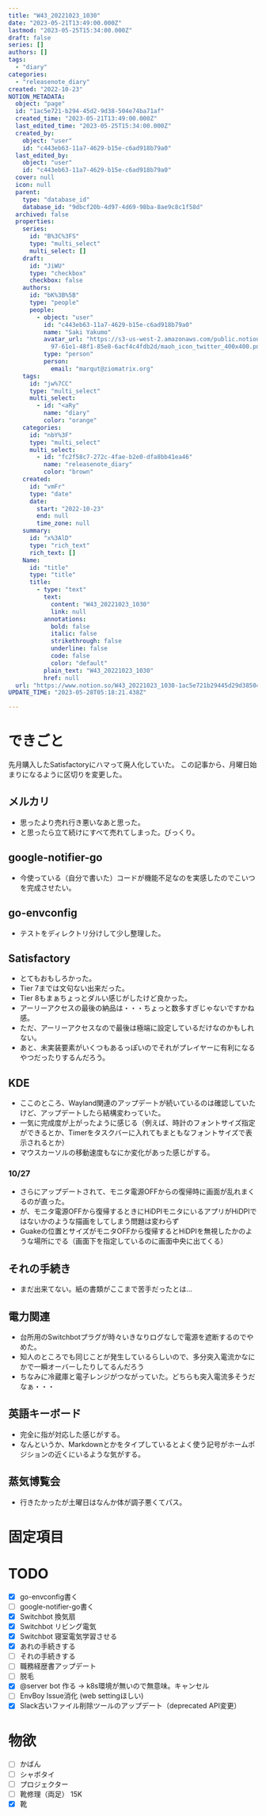 ```yaml
---
title: "W43_20221023_1030"
date: "2023-05-21T13:49:00.000Z"
lastmod: "2023-05-25T15:34:00.000Z"
draft: false
series: []
authors: []
tags:
  - "diary"
categories:
  - "releasenote_diary"
created: "2022-10-23"
NOTION_METADATA:
  object: "page"
  id: "1ac5e721-b294-45d2-9d38-504e74ba71af"
  created_time: "2023-05-21T13:49:00.000Z"
  last_edited_time: "2023-05-25T15:34:00.000Z"
  created_by:
    object: "user"
    id: "c443eb63-11a7-4629-b15e-c6ad918b79a0"
  last_edited_by:
    object: "user"
    id: "c443eb63-11a7-4629-b15e-c6ad918b79a0"
  cover: null
  icon: null
  parent:
    type: "database_id"
    database_id: "9dbcf20b-4d97-4d69-98ba-8ae9c8c1f58d"
  archived: false
  properties:
    series:
      id: "B%3C%3FS"
      type: "multi_select"
      multi_select: []
    draft:
      id: "JiWU"
      type: "checkbox"
      checkbox: false
    authors:
      id: "bK%3B%5B"
      type: "people"
      people:
        - object: "user"
          id: "c443eb63-11a7-4629-b15e-c6ad918b79a0"
          name: "Saki Yakumo"
          avatar_url: "https://s3-us-west-2.amazonaws.com/public.notion-static.com/3ad1c4\
            97-61e1-48f1-85e8-6acf4c4fdb2d/maoh_icon_twitter_400x400.png"
          type: "person"
          person:
            email: "marqut@ziomatrix.org"
    tags:
      id: "jw%7CC"
      type: "multi_select"
      multi_select:
        - id: "<aRy"
          name: "diary"
          color: "orange"
    categories:
      id: "nbY%3F"
      type: "multi_select"
      multi_select:
        - id: "fc2f58c7-272c-4fae-b2e0-dfa8bb41ea46"
          name: "releasenote_diary"
          color: "brown"
    created:
      id: "vmFr"
      type: "date"
      date:
        start: "2022-10-23"
        end: null
        time_zone: null
    summary:
      id: "x%3AlD"
      type: "rich_text"
      rich_text: []
    Name:
      id: "title"
      type: "title"
      title:
        - type: "text"
          text:
            content: "W43_20221023_1030"
            link: null
          annotations:
            bold: false
            italic: false
            strikethrough: false
            underline: false
            code: false
            color: "default"
          plain_text: "W43_20221023_1030"
          href: null
  url: "https://www.notion.so/W43_20221023_1030-1ac5e721b29445d29d38504e74ba71af"
UPDATE_TIME: "2023-05-28T05:18:21.438Z"

---
```

<link rel="stylesheet" href="https://cdn.jsdelivr.net/npm/katex@0.16.2/dist/katex.min.css" integrity="sha384-bYdxxUwYipFNohQlHt0bjN/LCpueqWz13HufFEV1SUatKs1cm4L6fFgCi1jT643X" crossorigin="anonymous">


# できごと


先月購入したSatisfactoryにハマって廃人化していた。 この記事から、月曜日始まりになるように区切りを変更した。


## メルカリ

- 思ったより売れ行き悪いなあと思った。
- と思ったら立て続けにすべて売れてしまった。びっくり。

## google-notifier-go

- 今使っている（自分で書いた）コードが機能不足なのを実感したのでこいつを完成させたい。

## go-envconfig

- テストをディレクトリ分けして少し整理した。

## Satisfactory

- とてもおもしろかった。
- Tier 7までは文句ない出来だった。
- Tier 8もまぁちょっとダルい感じがしたけど良かった。
- アーリーアクセスの最後の納品は・・・ちょっと数多すぎじゃないですかね感。
- ただ、アーリーアクセスなので最後は極端に設定しているだけなのかもしれない。
- あと、未実装要素がいくつもあるっぽいのでそれがプレイヤーに有利になるやつだったりするんだろう。

## KDE

- ここのところ、Wayland関連のアップデートが続いているのは確認していたけど、アップデートしたら結構変わっていた。
- 一気に完成度が上がったように感じる（例えば、時計のフォントサイズ指定ができるとか、Timerをタスクバーに入れてもまともなフォントサイズで表示されるとか）
- マウスカーソルの移動速度もなにか変化があった感じがする。

### 10/27

- さらにアップデートされて、モニタ電源OFFからの復帰時に画面が乱れまくるのが直った。
- が、モニタ電源OFFから復帰するときにHiDPIモニタにいるアプリがHiDPIではないかのような描画をしてしまう問題は変わらず
- Guakeの位置とサイズがモニタOFFから復帰するとHiDPIを無視したかのような場所にでる（画面下を指定しているのに画面中央に出てくる）

## それの手続き

- まだ出来てない。紙の書類がここまで苦手だったとは…

## 電力関連

- 台所用のSwitchbotプラグが時々いきなりログなしで電源を遮断するのでやめた。
- 知人のところでも同じことが発生しているらしいので、多分突入電流かなにかで一瞬オーバーしたりしてるんだろう
- ちなみに冷蔵庫と電子レンジがつながっていた。どちらも突入電流多そうだなぁ・・・

## 英語キーボード

- 完全に指が対応した感じがする。
- なんというか、Markdownとかをタイプしているとよく使う記号がホームポジションの近くにいるような気がする。

## 蒸気博覧会

- 行きたかったが土曜日はなんか体が調子悪くてパス。

# 固定項目


# TODO

- [x] go-envconfig書く
- [ ] google-notifier-go書く
- [x] Switchbot 換気扇
- [x] Switchbot リビング電気
- [x] Switchbot 寝室電気学習させる
- [x] あれの手続きする
- [ ] それの手続きする
- [ ] 職務経歴書アップデート
- [ ] 脱毛
- [x] @server bot 作る -> k8s環境が無いので無意味。キャンセル
- [ ] EnvBoy Issue消化 (web settingほしい)
- [x] Slack古いファイル削除ツールのアップデート（deprecated API変更）

# 物欲

- [ ] かばん
- [ ] シャボタイ
- [ ] プロジェクター
- [ ] 靴修理（両足） 15K
- [x] 靴
